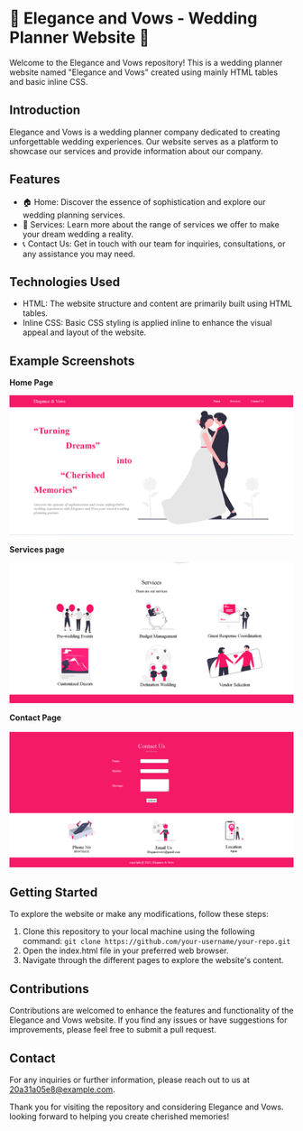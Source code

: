 # 🌸 Elegance and Vows - Wedding Planner Website 🌸

Welcome to the Elegance and Vows repository! This is a wedding planner website named "Elegance and Vows" created using mainly HTML tables and basic inline CSS.

## Introduction

Elegance and Vows is a wedding planner company dedicated to creating unforgettable wedding experiences. Our website serves as a platform to showcase our services and provide information about our company.

## Features

- 🏠 Home: Discover the essence of sophistication and explore our wedding planning services.
- 💍 Services: Learn more about the range of services we offer to make your dream wedding a reality.
- 📞 Contact Us: Get in touch with our team for inquiries, consultations, or any assistance you may need.

## Technologies Used

- HTML: The website structure and content are primarily built using HTML tables.
- Inline CSS: Basic CSS styling is applied inline to enhance the visual appeal and layout of the website.

## Example Screenshots

**Home Page**

![Screenshot 1](/screenshots/home.png)

**Services page**

![Screenshot 1](/screenshots/services.png)

**Contact Page**

![Screenshot 1](/screenshots/contact.png)

## Getting Started

To explore the website or make any modifications, follow these steps:

1. Clone this repository to your local machine using the following command: `git clone https://github.com/your-username/your-repo.git`
2. Open the index.html file in your preferred web browser.
3. Navigate through the different pages to explore the website's content.

## Contributions

Contributions are welcomed to enhance the features and functionality of the Elegance and Vows website. If you find any issues or have suggestions for improvements, please feel free to submit a pull request.

## Contact

For any inquiries or further information, please reach out to us at [20a31a05e8@example.com](mailto:20a31a05e8@example.com).

Thank you for visiting the repository and considering Elegance and Vows. looking forward to helping you create cherished memories!

